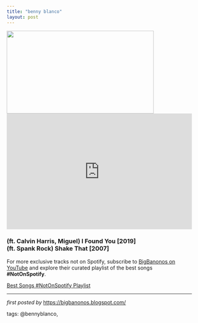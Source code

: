 ```yaml
---
title: "benny blanco"
layout: post
---
```

<div class="separator" >
<a href="https://i.ytimg.com/vi/yNXDxUQ4c9U/maxresdefault.jpg" imageanchor="1"><img border="0" data-original-height="450" data-original-width="800" height="225" src="https://i.ytimg.com/vi/yNXDxUQ4c9U/maxresdefault.jpg" width="400" /></a></div>
<iframe allow="accelerometer; autoplay; encrypted-media; gyroscope; picture-in-picture" allowfullscreen="" frameborder="0" height="315" src="https://www.youtube.com/embed/videoseries?list=PLtuNtuTatqI0lnzOMFo_17BML0H4N20Nm" width="100%"></iframe><br />
<h3>
(ft. Calvin Harris, Miguel) I Found You [2019]<br />
(ft. Spank Rock) Shake That [2007]</h3>


<!--Subscribe and Playlist Links-->
<div>
    <p>For more exclusive tracks not on Spotify, subscribe to <a href="https://www.youtube.com/@BigBanonos" target="_blank">BigBanonos on YouTube</a> and explore their curated playlist of the best songs <strong>#NotOnSpotify</strong>.</p>
    <p><a href="https://www.youtube.com/playlist?list=PLtuNtuTatqI0kFahUCbtbfenC_ET5O_tr" target="_blank">Best Songs #NotOnSpotify Playlist<br /></a></p></div>

<hr />

<p><em>first posted by</em> <a href="https://bigbanonos.blogspot.com/" rel="noopener" target="_new">https://bigbanonos.blogspot.com/</a></p>

<p>tags: @bennyblanco,</p>
